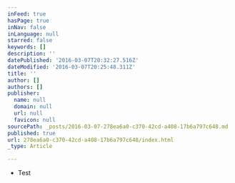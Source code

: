```yaml
---
inFeed: true
hasPage: true
inNav: false
inLanguage: null
starred: false
keywords: []
description: ''
datePublished: '2016-03-07T20:32:27.516Z'
dateModified: '2016-03-07T20:25:48.311Z'
title: ''
author: []
authors: []
publisher:
  name: null
  domain: null
  url: null
  favicon: null
sourcePath: _posts/2016-03-07-278ea6a0-c370-42cd-a408-17b6a797c648.md
published: true
url: 278ea6a0-c370-42cd-a408-17b6a797c648/index.html
_type: Article

---
```

* Test